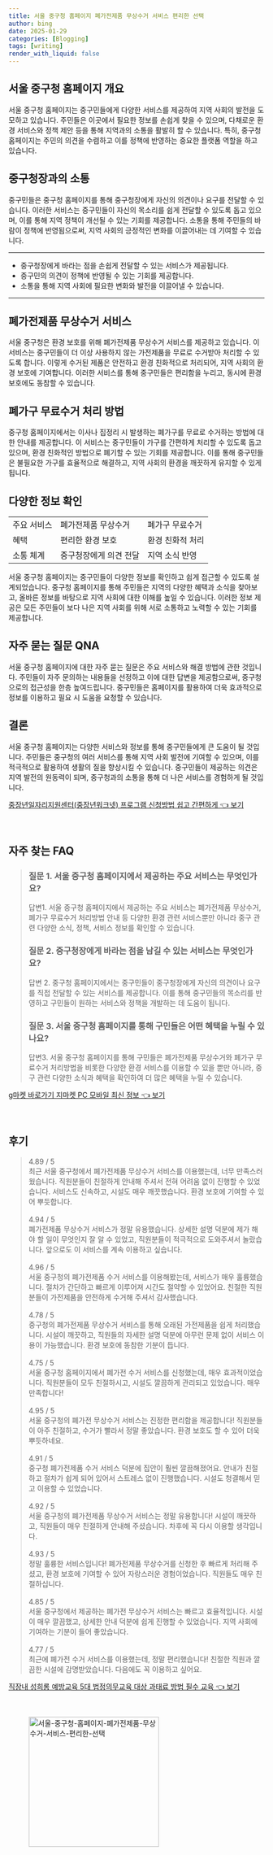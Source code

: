 ```yaml
---
title: 서울 중구청 홈페이지 폐가전제품 무상수거 서비스 편리한 선택
author: bing
date: 2025-01-29
categories: [Blogging]
tags: [writing]
render_with_liquid: false
---
```



<h2 id='서울 중구청 홈페이지 개요'>서울 중구청 홈페이지 개요</h2>

<p>서울 중구청 홈페이지는 중구민들에게 다양한 서비스를 제공하여 지역 사회의 발전을 도모하고 있습니다. 주민들은 이곳에서 필요한 정보를 손쉽게 찾을 수 있으며, 다채로운 환경 서비스와 정책 제안 등을 통해 지역과의 소통을 활발히 할 수 있습니다. 특히, 중구청 홈페이지는 주민의 의견을 수렴하고 이를 정책에 반영하는 중요한 플랫폼 역할을 하고 있습니다.</p>

<h2 id='중구청장과의 소통'>중구청장과의 소통</h2>

<p>중구민들은 중구청 홈페이지를 통해 중구청장에게 자신의 의견이나 요구를 전달할 수 있습니다. 이러한 서비스는 중구민들이 자신의 목소리를 쉽게 전달할 수 있도록 돕고 있으며, 이를 통해 지역 정책이 개선될 수 있는 기회를 제공합니다. 소통을 통해 주민들의 바람이 정책에 반영됨으로써, 지역 사회의 긍정적인 변화를 이끌어내는 데 기여할 수 있습니다.</p>

<hr />

<ul>
    <li>중구청장에게 바라는 점을 손쉽게 전달할 수 있는 서비스가 제공됩니다.</li>
    <li>중구민의 의견이 정책에 반영될 수 있는 기회를 제공합니다.</li>
    <li>소통을 통해 지역 사회에 필요한 변화와 발전을 이끌어낼 수 있습니다.</li>
</ul>

<hr />

<h2 id='폐가전제품 무상수거 서비스'>폐가전제품 무상수거 서비스</h2>

<p>서울 중구청은 환경 보호를 위해 폐가전제품 무상수거 서비스를 제공하고 있습니다. 이 서비스는 중구민들이 더 이상 사용하지 않는 가전제품을 무료로 수거받아 처리할 수 있도록 합니다. 이렇게 수거된 제품은 안전하고 환경 친화적으로 처리되어, 지역 사회의 환경 보호에 기여합니다. 이러한 서비스를 통해 중구민들은 편리함을 누리고, 동시에 환경 보호에도 동참할 수 있습니다.</p>

<h2 id='폐가구 무료수거 처리 방법'>폐가구 무료수거 처리 방법</h2>

<p>중구청 홈페이지에서는 이사나 집정리 시 발생하는 폐가구를 무료로 수거하는 방법에 대한 안내를 제공합니다. 이 서비스는 중구민들이 가구를 간편하게 처리할 수 있도록 돕고 있으며, 환경 친화적인 방법으로 폐기할 수 있는 기회를 제공합니다. 이를 통해 중구민들은 불필요한 가구를 효율적으로 해결하고, 지역 사회의 환경을 깨끗하게 유지할 수 있게 됩니다.</p>

<h2 id='다양한 정보 확인'>다양한 정보 확인</h2>

<table>
    <tr>
        <td>주요 서비스</td>
        <td>폐가전제품 무상수거</td>
        <td>폐가구 무료수거</td>
    </tr>
    <tr>
        <td>혜택</td>
        <td>편리한 환경 보호</td>
        <td>환경 친화적 처리</td>
    </tr>
    <tr>
        <td>소통 체계</td>
        <td>중구청장에게 의견 전달</td>
        <td>지역 소식 반영</td>
    </tr>
</table>

<p>서울 중구청 홈페이지는 중구민들이 다양한 정보를 확인하고 쉽게 접근할 수 있도록 설계되었습니다. 중구청 홈페이지를 통해 주민들은 지역의 다양한 혜택과 소식을 찾아보고, 올바른 정보를 바탕으로 지역 사회에 대한 이해를 높일 수 있습니다. 이러한 정보 제공은 모든 주민들이 보다 나은 지역 사회를 위해 서로 소통하고 노력할 수 있는 기회를 제공합니다.</p>

<h2 id='자주 묻는 질문 QNA'>자주 묻는 질문 QNA</h2>

<p>서울 중구청 홈페이지에 대한 자주 묻는 질문은 주요 서비스와 해결 방법에 관한 것입니다. 주민들이 자주 문의하는 내용들을 선정하고 이에 대한 답변을 제공함으로써, 중구청으로의 접근성을 한층 높여드립니다. 중구민들은 홈페이지를 활용하여 더욱 효과적으로 정보를 이용하고 필요 시 도움을 요청할 수 있습니다.</p>

<h2 id='결론'>결론</h2>

<p>서울 중구청 홈페이지는 다양한 서비스와 정보를 통해 중구민들에게 큰 도움이 될 것입니다. 주민들은 중구청의 여러 서비스를 통해 지역 사회 발전에 기여할 수 있으며, 이를 적극적으로 활용하여 생활의 질을 향상시킬 수 있습니다. 중구민들이 제공하는 의견은 지역 발전의 원동력이 되며, 중구청과의 소통을 통해 더 나은 서비스를 경험하게 될 것입니다.</p>


<p><a class="click-button" title="중장년일자리지원센터(중장년워크넷) 프로그램 신청방법 쉽고 간편하게" href="https://yellowplanner.github.io/posts/%EC%A4%91%EC%9E%A5%EB%85%84%EC%9D%BC%EC%9E%90%EB%A6%AC%EC%A7%80%EC%9B%90%EC%84%BC%ED%84%B0(%EC%A4%91%EC%9E%A5%EB%85%84%EC%9B%8C%ED%81%AC%EB%84%B7)-%ED%94%84%EB%A1%9C%EA%B7%B8%EB%9E%A8-%EC%8B%A0%EC%B2%AD%EB%B0%A9%EB%B2%95-%EC%89%BD%EA%B3%A0-%EA%B0%84%ED%8E%B8%ED%95%98%EA%B2%8C/" rel="dofollow">중장년일자리지원센터(중장년워크넷) 프로그램 신청방법 쉽고 간편하게 👈 보기</a></p><br>
<h2 id='자주_찾는_FAQ'>자주 찾는 FAQ</h2>
<div itemscope="" itemtype="https://schema.org/FAQPage"> 
<blockquote> 
<div itemscope="" itemprop="mainEntity" itemtype="https://schema.org/Question"> 
<h3 itemprop="name">질문 1. 서울 중구청 홈페이지에서 제공하는 주요 서비스는 무엇인가요?</h3> 
<div itemscope="" itemprop="acceptedAnswer" itemtype="https://schema.org/Answer"> 
<span itemprop="text"> 
<p>답변1. 서울 중구청 홈페이지에서 제공하는 주요 서비스는 폐가전제품 무상수거, 폐가구 무료수거 처리방법 안내 등 다양한 환경 관련 서비스뿐만 아니라 중구 관련 다양한 소식, 정책, 서비스 정보를 확인할 수 있습니다.</p> 
</span> 
</div> 
</div> 

<div itemscope="" itemprop="mainEntity" itemtype="https://schema.org/Question"> 
<h3 itemprop="name">질문 2. 중구청장에게 바라는 점을 남길 수 있는 서비스는 무엇인가요?</h3> 
<div itemscope="" itemprop="acceptedAnswer" itemtype="https://schema.org/Answer"> 
<span itemprop="text"> 
<p>답변 2. 중구청 홈페이지에서는 중구민들이 중구청장에게 자신의 의견이나 요구를 직접 전달할 수 있는 서비스를 제공합니다. 이를 통해 중구민들의 목소리를 반영하고 구민들이 원하는 서비스와 정책을 개발하는 데 도움이 됩니다.</p> 
</span> 
</div> 
</div> 

<div itemscope="" itemprop="mainEntity" itemtype="https://schema.org/Question"> 
<h3 itemprop="name">질문 3. 서울 중구청 홈페이지를 통해 구민들은 어떤 혜택을 누릴 수 있나요?</h3> 
<div itemscope="" itemprop="acceptedAnswer" itemtype="https://schema.org/Answer"> 
<span itemprop="text"> 
<p>답변3. 서울 중구청 홈페이지를 통해 구민들은 폐가전제품 무상수거와 폐가구 무료수거 처리방법을 비롯한 다양한 환경 서비스를 이용할 수 있을 뿐만 아니라, 중구 관련 다양한 소식과 혜택을 확인하여 더 많은 혜택을 누릴 수 있습니다.</p> 
</span> 
</div> 
</div> 
</blockquote> 
</div>
<p><a class="click-button" title="g마켓 바로가기 지마켓 PC 모바일 최신 정보" href="https://yellowplanner.github.io/posts/g%EB%A7%88%EC%BC%93-%EB%B0%94%EB%A1%9C%EA%B0%80%EA%B8%B0-%EC%A7%80%EB%A7%88%EC%BC%93-PC-%EB%AA%A8%EB%B0%94%EC%9D%BC-%EC%B5%9C%EC%8B%A0-%EC%A0%95%EB%B3%B4/" rel="dofollow">g마켓 바로가기 지마켓 PC 모바일 최신 정보 👈 보기</a></p><br>
<h2 id='후기'>후기</h2>
<div itemscope itemtype="https://schema.org/Product">
  <blockquote>
  <div itemprop="review" itemscope itemtype="https://schema.org/Review">
      <div itemprop="reviewRating" itemscope itemtype="https://schema.org/Rating"> <span itemprop="ratingValue">4.89</span> / <span itemprop="bestRating">5</span> </div>
      <span itemprop="reviewBody">최근 서울 중구청에서 폐가전제품 무상수거 서비스를 이용했는데, 너무 만족스러웠습니다. 직원분들이 친절하게 안내해 주셔서 전혀 어려움 없이 진행할 수 있었습니다. 서비스도 신속하고, 시설도 매우 깨끗했습니다. 환경 보호에 기여할 수 있어 뿌듯합니다.</span>
  </div>
  <br>
  <div itemprop="review" itemscope itemtype="https://schema.org/Review">
      <div itemprop="reviewRating" itemscope itemtype="https://schema.org/Rating"> <span itemprop="ratingValue">4.94</span> / <span itemprop="bestRating">5</span> </div>
      <span itemprop="reviewBody">폐가전제품 무상수거 서비스가 정말 유용했습니다. 상세한 설명 덕분에 제가 해야 할 일이 무엇인지 잘 알 수 있었고, 직원분들이 적극적으로 도와주셔서 놀랐습니다. 앞으로도 이 서비스를 계속 이용하고 싶습니다.</span>
  </div>
  <br>
  <div itemprop="review" itemscope itemtype="https://schema.org/Review">
      <div itemprop="reviewRating" itemscope itemtype="https://schema.org/Rating"> <span itemprop="ratingValue">4.96</span> / <span itemprop="bestRating">5</span> </div>
      <span itemprop="reviewBody">서울 중구청의 폐가전제품 수거 서비스를 이용해봤는데, 서비스가 매우 훌륭했습니다. 절차가 간단하고 빠르게 이루어져 시간도 절약할 수 있었어요. 친절한 직원분들이 가전제품을 안전하게 수거해 주셔서 감사했습니다.</span>
  </div>
  <br>
  <div itemprop="review" itemscope itemtype="https://schema.org/Review">
      <div itemprop="reviewRating" itemscope itemtype="https://schema.org/Rating"> <span itemprop="ratingValue">4.78</span> / <span itemprop="bestRating">5</span> </div>
      <span itemprop="reviewBody">중구청의 폐가전제품 무상수거 서비스를 통해 오래된 가전제품을 쉽게 처리했습니다. 시설이 깨끗하고, 직원들의 자세한 설명 덕분에 아무런 문제 없이 서비스 이용이 가능했습니다. 환경 보호에 동참한 기분이 듭니다.</span>
  </div>
  <br>
  <div itemprop="review" itemscope itemtype="https://schema.org/Review">
      <div itemprop="reviewRating" itemscope itemtype="https://schema.org/Rating"> <span itemprop="ratingValue">4.75</span> / <span itemprop="bestRating">5</span> </div>
      <span itemprop="reviewBody">서울 중구청 홈페이지에서 폐가전 수거 서비스를 신청했는데, 매우 효과적이었습니다. 직원분들이 모두 친절하시고, 시설도 깔끔하게 관리되고 있었습니다. 매우 만족합니다!</span>
  </div>
  <br>
  <div itemprop="review" itemscope itemtype="https://schema.org/Review">
      <div itemprop="reviewRating" itemscope itemtype="https://schema.org/Rating"> <span itemprop="ratingValue">4.95</span> / <span itemprop="bestRating">5</span> </div>
      <span itemprop="reviewBody">서울 중구청의 폐가전 무상수거 서비스는 진정한 편리함을 제공합니다! 직원분들이 아주 친절하고, 수거가 빨라서 정말 좋았습니다. 환경 보호도 할 수 있어 더욱 뿌듯하네요.</span>
  </div>
  <br>
  <div itemprop="review" itemscope itemtype="https://schema.org/Review">
      <div itemprop="reviewRating" itemscope itemtype="https://schema.org/Rating"> <span itemprop="ratingValue">4.91</span> / <span itemprop="bestRating">5</span> </div>
      <span itemprop="reviewBody">중구청 폐가전제품 수거 서비스 덕분에 집안이 훨씬 깔끔해졌어요. 안내가 친절하고 절차가 쉽게 되어 있어서 스트레스 없이 진행했습니다. 시설도 청결해서 믿고 이용할 수 있었습니다.</span>
  </div>
  <br>
  <div itemprop="review" itemscope itemtype="https://schema.org/Review">
      <div itemprop="reviewRating" itemscope itemtype="schema.org/Rating"> <span itemprop="ratingValue">4.92</span> / <span itemprop="bestRating">5</span> </div>
      <span itemprop="reviewBody">서울 중구청의 폐가전제품 무상수거 서비스는 정말 유용합니다! 시설이 깨끗하고, 직원들이 매우 친절하게 안내해 주셨습니다. 차후에 꼭 다시 이용할 생각입니다.</span>
  </div>
  <br>
  <div itemprop="review" itemscope itemtype="https://schema.org/Review">
      <div itemprop="reviewRating" itemscope itemtype="schema.org/Rating"> <span itemprop="ratingValue">4.93</span> / <span itemprop="bestRating">5</span> </div>
      <span itemprop="reviewBody">정말 훌륭한 서비스입니다! 폐가전제품 무상수거를 신청한 후 빠르게 처리해 주셨고, 환경 보호에 기여할 수 있어 자랑스러운 경험이었습니다. 직원들도 매우 친절하십니다.</span>
  </div>
  <br>
  <div itemprop="review" itemscope itemtype="https://schema.org/Review">
      <div itemprop="reviewRating" itemscope itemtype="schema.org/Rating"> <span itemprop="ratingValue">4.85</span> / <span itemprop="bestRating">5</span> </div>
      <span itemprop="reviewBody">서울 중구청에서 제공하는 폐가전 무상수거 서비스는 빠르고 효율적입니다. 시설이 매우 깔끔했고, 상세한 안내 덕분에 쉽게 진행할 수 있었습니다. 지역 사회에 기여하는 기분이 들어 좋았습니다.</span>
  </div>
  <br>
  <div itemprop="review" itemscope itemtype="https://schema.org/Review">
      <div itemprop="reviewRating" itemscope itemtype="schema.org/Rating"> <span itemprop="ratingValue">4.77</span> / <span itemprop="bestRating">5</span> </div>
      <span itemprop="reviewBody">최근에 폐가전 수거 서비스를 이용했는데, 정말 편리했습니다! 친절한 직원과 깔끔한 시설에 감명받았습니다. 다음에도 꼭 이용하고 싶어요.</span>
  </div>
  </blockquote>
</div>
<p><a class="click-button" title="직장내 성희롱 예방교육 5대 법정의무교육 대상 과태료 방법 필수 교육" href="https://yellowplanner.github.io/posts/%EC%A7%81%EC%9E%A5%EB%82%B4-%EC%84%B1%ED%9D%AC%EB%A1%B1-%EC%98%88%EB%B0%A9%EA%B5%90%EC%9C%A1-5%EB%8C%80-%EB%B2%95%EC%A0%95%EC%9D%98%EB%AC%B4%EA%B5%90%EC%9C%A1-%EB%8C%80%EC%83%81-%EA%B3%BC%ED%83%9C%EB%A3%8C-%EB%B0%A9%EB%B2%95-%ED%95%84%EC%88%98-%EA%B5%90%EC%9C%A1/" rel="dofollow">직장내 성희롱 예방교육 5대 법정의무교육 대상 과태료 방법 필수 교육 👈 보기</a></p><br>
<figure class="image"><img src="https://yellowplanner.github.io/assets/img/thumbnail/서울-중구청-홈페이지-폐가전제품-무상수거-서비스-편리한-선택.webp" alt="서울-중구청-홈페이지-폐가전제품-무상수거-서비스-편리한-선택" width="256" height="256"></figure>